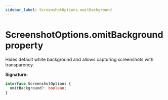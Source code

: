 ```yaml
---
sidebar_label: ScreenshotOptions.omitBackground
---
```


# ScreenshotOptions.omitBackground property

Hides default white background and allows capturing screenshots with transparency.

**Signature:**

```typescript
interface ScreenshotOptions {
  omitBackground?: boolean;
}
```
